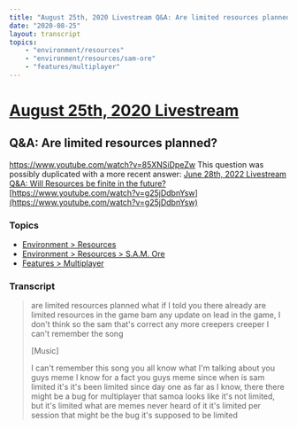 ```yaml
---
title: "August 25th, 2020 Livestream Q&A: Are limited resources planned?"
date: "2020-08-25"
layout: transcript
topics:
    - "environment/resources"
    - "environment/resources/sam-ore"
    - "features/multiplayer"
---
```

# [August 25th, 2020 Livestream](../2020-08-25.md)
## Q&A: Are limited resources planned?
https://www.youtube.com/watch?v=85XNSiDpeZw
This question was possibly duplicated with a more recent answer: [June 28th, 2022 Livestream Q&A: Will Resources be finite in the future?](./yt-g25jDdbnYsw.md) [https://www.youtube.com/watch?v=g25jDdbnYsw](https://www.youtube.com/watch?v=g25jDdbnYsw)


### Topics
* [Environment > Resources](../topics/environment/resources.md)
* [Environment > Resources > S.A.M. Ore](../topics/environment/resources/sam-ore.md)
* [Features > Multiplayer](../topics/features/multiplayer.md)

### Transcript

> are limited resources planned what if I told you there already are limited resources in the game bam any update on lead in the game, I don't think so the sam that's correct any more creepers creeper I can't remember the song
>
> [Music]
>
> I can't remember this song you all know what I'm talking about you guys meme I know for a fact you guys meme since when is sam limited it's it's been limited since day one as far as I know, there there might be a bug for multiplayer that samoa looks like it's not limited, but it's limited what are memes never heard of it it's limited per session that might be the bug it's supposed to be limited
